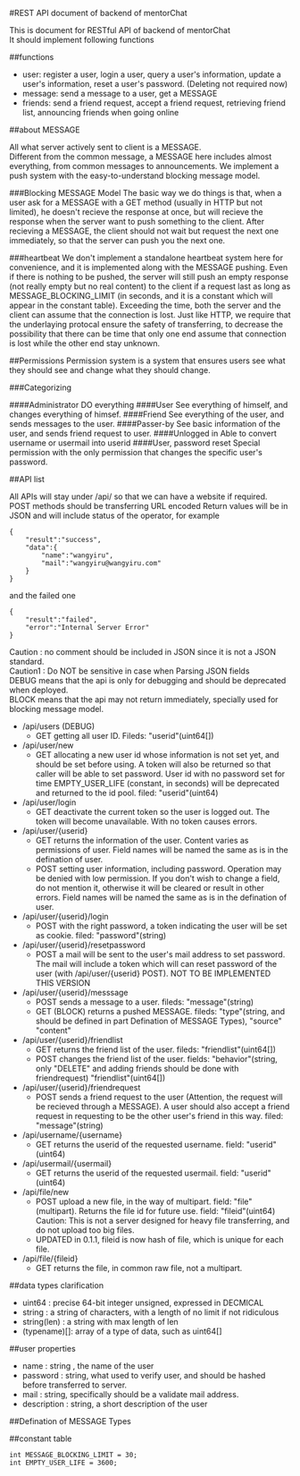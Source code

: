 #REST API document of backend of mentorChat

This is document for RESTful API of backend of mentorChat  
It should implement following functions  

##functions
- user: register a user, login a user, query a user's information, update a user's information, reset a user's password. (Deleting not required now)
- message: send a message to a user, get a MESSAGE
- friends: send a friend request, accept a friend request, retrieving friend list, announcing friends when going online

##about MESSAGE

All what server actively sent to client is a MESSAGE.  
Different from the common message, a MESSAGE here includes almost everything, from common messages to announcements. We implement a push system with the easy-to-understand blocking message model.  

###Blocking MESSAGE Model
The basic way we do things is that, when a user ask for a MESSAGE with a GET method (usually in HTTP but not limited), he doesn't recieve the response at once, but will recieve the response when the server want to push something to the client. After recieving a MESSAGE, the client should not wait but request the next one immediately, so that the server can push you the next one.

###heartbeat
We don't implement a standalone heartbeat system here for convenience, and it is implemented along with the MESSAGE pushing. Even if there is nothing to be pushed, the server will still push an empty response (not really empty but no real content) to the client if a request last as long as MESSAGE_BLOCKING_LIMIT (in seconds, and it is a constant which will appear in the constant table). Exceeding the time, both the server and the client can assume that the connection is lost. Just like HTTP, we require that the underlaying protocal ensure the safety of transferring, to decrease the possibility that there can be time that only one end assume that connection is lost while the other end stay unknown.

##Permissions
Permission system is a system that ensures users see what they should see and change what they should change.

###Categorizing

####Administrator
DO everything
####User
See everything of himself, and changes everything of himsef.
####Friend
See everything of the user, and sends messages to the user.
####Passer-by
See basic information of the user, and sends friend request to user.
####Unlogged in
Able to convert username or usermail into userid
####User, password reset
Special permission with the only permission that changes the specific user's password.

##API list

All APIs will stay under /api/ so that we can have a website if required.  
POST methods should be transferring URL encoded
Return values will be in JSON and will include status of the operator, for example

	{
		"result":"success",
		"data":{
			"name":"wangyiru",
			"mail":"wangyiru@wangyiru.com"
		}
	}

and the failed one
	
	{
		"result":"failed",
		"error":"Internal Server Error"
	}

Caution : no comment should be included in JSON since it is not a JSON standard.  
Caution1 : Do NOT be sensitive in case when Parsing JSON fields  
DEBUG means that the api is only for debugging and should be deprecated when deployed.  
BLOCK means that the api may not return immediately, specially used for blocking message model.  

+ /api/users (DEBUG)
	- GET getting all user ID. Fileds: "userid"(uint64[])
+ /api/user/new
	- GET allocating a new user id whose information is not set yet, and should be set before using. A token will also be returned so that caller will be able to set password. User id with no password set for time EMPTY_USER_LIFE (constant, in seconds) will be deprecated and returned to the id pool. filed: "userid"(uint64)
+ /api/user/login
	- GET deactivate the current token so the user is logged out. The token will become unavailable. With no token causes errors.
+ /api/user/{userid}
	- GET returns the information of the user. Content varies as permissions of user. Field names will be named the same as is in the defination of user. 
	- POST setting user information, including password. Operation may be denied with low permission. If you don't wish to change a field, do not mention it, otherwise it will be cleared or result in other errors. Field names will be named the same as is in the defination of user. 
+ /api/user/{userid}/login
	- POST with the right password, a token indicating the user will be set as cookie. filed: "password"(string)
+ /api/user/{userid}/resetpassword
	- POST a mail will be sent to the user's mail address to set password. The mail will include a token which will can reset password of the user (with /api/user/{userid} POST). NOT TO BE IMPLEMENTED THIS VERSION
+ /api/user/{userid}/messsage
	- POST sends a message to a user. fileds: "message"(string)
	- GET (BLOCK) returns a pushed MESSAGE. fileds: "type"(string, and should be defined in part Defination of MESSAGE Types), "source" "content"
+ /api/user/{userid}/friendlist
	- GET returns the friend list of the user. fileds: "friendlist"(uint64[])
	- POST changes the friend list of the user. fields: "behavior"(string, only "DELETE" and adding friends should be done with friendrequest) "friendlist"(uint64[])
+ /api/user/{userid}/friendrequest
	- POST sends a friend request to the user (Attention, the request will be recieved through a MESSAGE). A user should also accept a friend request in requesting to be the other user's friend in this way. filed: "message"(string)
+ /api/username/{username}
	- GET returns the userid of the requested username. field: "userid"(uint64)
+ /api/usermail/{usermail}
	- GET returns the userid of the requested usermail. field: "userid"(uint64)
+ /api/file/new
	- POST upload a new file, in the way of multipart. field: "file"(multipart). Returns the file id for future use. field: "fileid"(uint64) Caution: This is not a server designed for heavy file transferring, and do not upload too big files. 
	- UPDATED in 0.1.1, fileid is now hash of file, which is unique for each file.
+ /api/file/{fileid}
	- GET returns the file, in common raw file, not a multipart.


##data types clarification

+ uint64 : precise 64-bit integer unsigned, expressed in DECMICAL
+ string : a string of characters, with a length of no limit if not ridiculous
+ string(len) : a string with max length of len
+ (typename)[]: array of a type of data, such as uint64[]

##user properties
+ name : string , the name of the user
+ password : string, what used to verify user, and should be hashed before transferred to server.
+ mail : string, specifically should be a validate mail address. 
+ description : string, a short description of the user

##Defination of MESSAGE Types

##constant table

	int MESSAGE_BLOCKING_LIMIT = 30;
	int EMPTY_USER_LIFE = 3600;